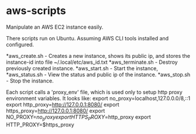 # aws-scripts
Manipulate an AWS EC2 instance easily.

There scripts run on Ubuntu. Assuming AWS CLI tools installed and configured.

*aws_create.sh - Creates a new instance, shows its public ip, and stores the instance-id into file ~/.local/etc/aws_id.txt
*aws_terminate.sh - Destroy previously created instance.
*aws_start.sh - Start the instance, 
*aws_status.sh - View the status and public ip of the instance.
*aws_stop.sh - Stop the instance.

Each script calls a 'proxy_env' file, which is used only to setup http proxy environment variables. It looks like:
	export no_proxy=localhost,127.0.0.0/8,::1
	export http_proxy=http://127.0.0.1:8080/
	export https_proxy=http://127.0.0.1:8080/
	export NO_PROXY=$no_proxy
	export HTTPS_PROXY=$http_proxy
	export HTTP_PROXY=$https_proxy

